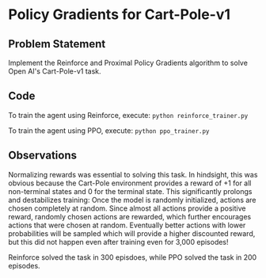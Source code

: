 
# Policy Gradients for Cart-Pole-v1

## Problem Statement

Implement the Reinforce and Proximal Policy Gradients algorithm to solve Open AI's Cart-Pole-v1 task.


## Code

To train the agent using Reinforce, execute:  `python reinforce_trainer.py`

To train the agent using PPO, execute:  `python ppo_trainer.py`


## Observations

Normalizing rewards was essential to solving this task. In hindsight, this was obvious because the Cart-Pole environment provides a reward of +1 for all non-terminal states and 0 for the terminal state. This significantly prolongs and destabilizes training: Once the model is randomly initialized, actions are chosen completely at random. Since almost all actions provide a positive reward, randomly chosen actions are rewarded, which further encourages actions that were chosen at random. Eventually better actions with lower probabilities will be sampled which will provide a higher discounted reward, but this did not happen even after training even for 3,000 episodes! <br>


Reinforce solved the task in 300 episdoes, while PPO solved the task in 200 episodes.

